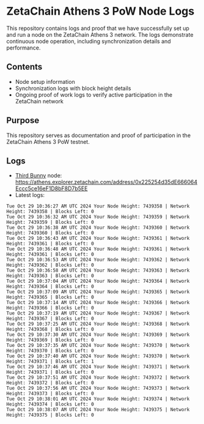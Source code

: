 # ZetaChain Athens 3 PoW Node Logs
This repository contains logs and proof that we have successfully set up and run a node on the ZetaChain Athens 3 network. The logs demonstrate continuous node operation, including synchronization details and performance.

## Contents
- Node setup information
- Synchronization logs with block height details
- Ongoing proof of work logs to verify active participation in the ZetaChain network

## Purpose
This repository serves as documentation and proof of participation in the ZetaChain Athens 3 PoW testnet.

## Logs

- [Third Bunny](https://thirdbunny.xyz/) node: https://athens.explorer.zetachain.com/address/0x225254d35dE666064Eccc5ce16eF1D8bF8D7b5EE
- Latest logs:
```
Tue Oct 29 10:36:27 AM UTC 2024 Your Node Height: 7439358 | Network Height: 7439358 | Blocks Left: 0
Tue Oct 29 10:36:32 AM UTC 2024 Your Node Height: 7439359 | Network Height: 7439359 | Blocks Left: 0
Tue Oct 29 10:36:38 AM UTC 2024 Your Node Height: 7439360 | Network Height: 7439360 | Blocks Left: 0
Tue Oct 29 10:36:43 AM UTC 2024 Your Node Height: 7439361 | Network Height: 7439361 | Blocks Left: 0
Tue Oct 29 10:36:48 AM UTC 2024 Your Node Height: 7439361 | Network Height: 7439361 | Blocks Left: 0
Tue Oct 29 10:36:53 AM UTC 2024 Your Node Height: 7439362 | Network Height: 7439362 | Blocks Left: 0
Tue Oct 29 10:36:58 AM UTC 2024 Your Node Height: 7439363 | Network Height: 7439363 | Blocks Left: 0
Tue Oct 29 10:37:04 AM UTC 2024 Your Node Height: 7439364 | Network Height: 7439364 | Blocks Left: 0
Tue Oct 29 10:37:09 AM UTC 2024 Your Node Height: 7439365 | Network Height: 7439365 | Blocks Left: 0
Tue Oct 29 10:37:14 AM UTC 2024 Your Node Height: 7439366 | Network Height: 7439366 | Blocks Left: 0
Tue Oct 29 10:37:19 AM UTC 2024 Your Node Height: 7439367 | Network Height: 7439367 | Blocks Left: 0
Tue Oct 29 10:37:25 AM UTC 2024 Your Node Height: 7439368 | Network Height: 7439368 | Blocks Left: 0
Tue Oct 29 10:37:30 AM UTC 2024 Your Node Height: 7439369 | Network Height: 7439369 | Blocks Left: 0
Tue Oct 29 10:37:35 AM UTC 2024 Your Node Height: 7439370 | Network Height: 7439370 | Blocks Left: 0
Tue Oct 29 10:37:40 AM UTC 2024 Your Node Height: 7439370 | Network Height: 7439371 | Blocks Left: 1
Tue Oct 29 10:37:46 AM UTC 2024 Your Node Height: 7439371 | Network Height: 7439371 | Blocks Left: 0
Tue Oct 29 10:37:51 AM UTC 2024 Your Node Height: 7439372 | Network Height: 7439372 | Blocks Left: 0
Tue Oct 29 10:37:56 AM UTC 2024 Your Node Height: 7439373 | Network Height: 7439373 | Blocks Left: 0
Tue Oct 29 10:38:01 AM UTC 2024 Your Node Height: 7439374 | Network Height: 7439374 | Blocks Left: 0
Tue Oct 29 10:38:07 AM UTC 2024 Your Node Height: 7439375 | Network Height: 7439375 | Blocks Left: 0
```
